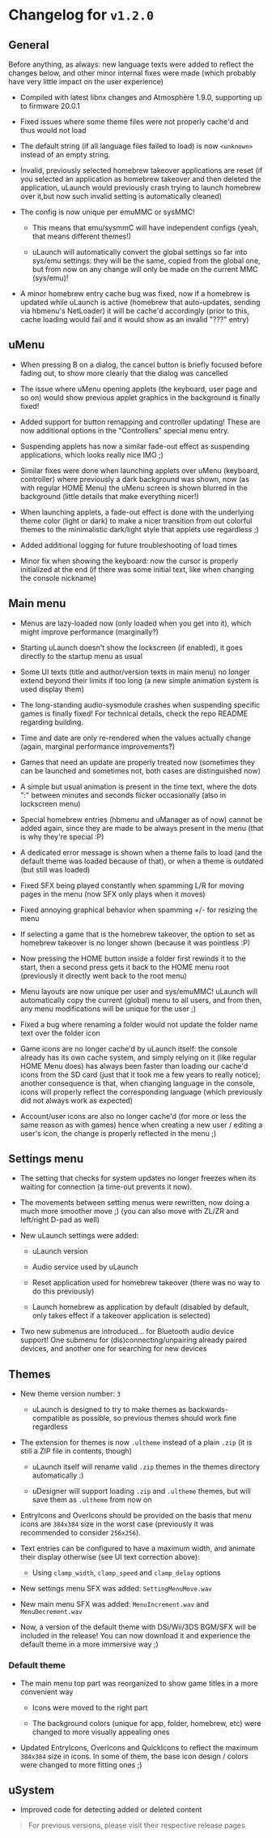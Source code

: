 # Changelog for `v1.2.0`

## General

Before anything, as always: new language texts were added to reflect the changes below, and other minor internal fixes were made (which probably have very little impact on the user experience)

- Compiled with latest libnx changes and Atmosphère 1.9.0, supporting up to firmware 20.0.1

- Fixed issues where some theme files were not properly cache'd and thus would not load

- The default string (if all language files failed to load) is now `<unknown>` instead of an empty string.

- Invalid, previously selected homebrew takeover applications are reset (if you selected an application as homebrew takeover and then deleted the application, uLaunch would previously crash trying to launch homebrew over it,but now such invalid setting is automatically cleaned)

- The config is now unique per emuMMC or sysMMC!

  - This means that emu/sysmmC will have independent configs (yeah, that means different themes!)

  - uLaunch will automatically convert the global settings so far into sys/emu settings: they will be the same, copied from the global one, but from now on any change will only be made on the current MMC (sys/emu)!

- A minor homebrew entry cache bug was fixed, now if a homebrew is updated while uLaunch is active (homebrew that auto-updates, sending via hbmenu's NetLoader) it will be cache'd accordingly (prior to this, cache loading would fail and it would show as an invalid "???" entry)

## uMenu

- When pressing B on a dialog, the cancel button is briefly focused before fading out, to show more clearly that the dialog was cancelled

- The issue where uMenu opening applets (the keyboard, user page and so on) would show previous applet graphics in the background is finally fixed!

- Added support for button remapping and controller updating! These are now additional options in the "Controllers" special menu entry.

- Suspending applets has now a similar fade-out effect as suspending applications, which looks really nice IMO ;)

- Similar fixes were done when launching applets over uMenu (keyboard, controller) where previously a dark background was shown, now (as with regular HOME Menu) the uMenu screen is shown blurred in the background (little details that make everything nicer!)

- When launching applets, a fade-out effect is done with the underlying theme color (light or dark) to make a nicer transition from out colorful themes to the minimalistic dark/light style that applets use regardless ;)

- Added additional logging for future troubleshooting of load times

- Minor fix when showing the keyboard: now the cursor is properly initialized at the end (if there was some initial text, like when changing the console nickname)

## Main menu

- Menus are lazy-loaded now (only loaded when you get into it), which might improve performance (marginally?)

- Starting uLaunch doesn't show the lockscreen (if enabled), it goes directly to the startup menu as usual

- Some UI texts (title and author/version texts in main menu) no longer extend beyond their limits if too long (a new simple animation system is used display them)

- The long-standing audio-sysmodule crashes when suspending specific games is finally fixed! For technical details, check the repo README regarding building.

- Time and date are only re-rendered when the values actually change (again, marginal performance improvements?)

- Games that need an update are properly treated now (sometimes they can be launched and sometimes not, both cases are distinguished now)

- A simple but usual animation is present in the time text, where the dots ":" between minutes and seconds flicker occasionally (also in lockscreen menu)

- Special homebrew entries (hbmenu and uManager as of now) cannot be added again, since they are made to be always present in the menu (that is why they're special :P)

- A dedicated error message is shown when a theme fails to load (and the default theme was loaded because of that), or when a theme is outdated (but still was loaded)

- Fixed SFX being played constantly when spamming L/R for moving pages in the menu (now SFX only plays when it moves)

- Fixed annoying graphical behavior when spamming +/- for resizing the menu

- If selecting a game that is the homebrew takeover, the option to set as homebrew takeover is no longer shown (because it was pointless :P)

- Now pressing the HOME button inside a folder first rewinds it to the start, then a second press gets it back to the HOME menu root (previously it directly went back to the root menu)

- Menu layouts are now unique per user and sys/emuMMC! uLaunch will automatically copy the current (global) menu to all users, and from then, any menu modifications will be unique for the user ;)

- Fixed a bug where renaming a folder would not update the folder name text over the folder icon

- Game icons are no longer cache'd by uLaunch itself: the console already has its own cache system, and simply relying on it (like regular HOME Menu does) has always been faster than loading our cache'd icons from the SD card (just that it took me a few years to really notice); another consequence is that, when changing language in the console, icons will properly reflect the corresponding language (which previously did not always work as expected)

- Account/user icons are also no longer cache'd (for more or less the same reason as with games) hence when creating a new user / editing a user's icon, the change is properly reflected in the menu ;)

## Settings menu

- The setting that checks for system updates no longer freezes when its waiting for connection (a time-out prevents it now).

- The movements between setting menus were rewritten, now doing a much more smoother move ;) (you can also move with ZL/ZR and left/right D-pad as well)

- New uLaunch settings were added:

  - uLaunch version

  - Audio service used by uLaunch

  - Reset application used for homebrew takeover (there was no way to do this previously)

  - Launch homebrew as application by default (disabled by default, only takes effect if a takeover application is selected)

- Two new submenus are introduced... for Bluetooth audio device support! One submenu for (dis)connecting/unpairing already paired devices, and another one for searching for new devices

## Themes

- New theme version number: `3`

  - uLaunch is designed to try to make themes as backwards-compatible as possible, so previous themes should work fine regardless

- The extension for themes is now `.ultheme` instead of a plain `.zip` (it is still a ZIP file in contents, though)

  - uLaunch itself will rename valid `.zip` themes in the themes directory automatically :)

  - uDesigner will support loading `.zip` and `.ultheme` themes, but will save them as `.ultheme` from now on

- EntryIcons and OverIcons should be provided on the basis that menu icons are `384x384` size in the worst case (previously it was recommended to consider `256x256`).

- Text entries can be configured to have a maximum width, and animate their display otherwise (see UI text correction above):

  - Using `clamp_width`, `clamp_speed` and `clamp_delay` options

- New settings menu SFX was added: `SettingMenuMove.wav`

- New main menu SFX was added: `MenuIncrement.wav` and `MenuDecrement.wav`

- Now, a version of the default theme with DSi/Wii/3DS BGM/SFX will be included in the release! You can now download it and experience the default theme in a more immersive way ;)

### Default theme

- The main menu top part was reorganized to show game titles in a more convenient way

  - Icons were moved to the right part

  - The background colors (unique for app, folder, homebrew, etc) were changed to more visually appealing ones

- Updated EntryIcons, OverIcons and QuickIcons to reflect the maximum `384x384` size in icons. In some of them, the base icon design / colors were changed to more fitting ones ;)

## uSystem

- Improved code for detecting added or deleted content

> For previous versions, please visit their respective release pages
